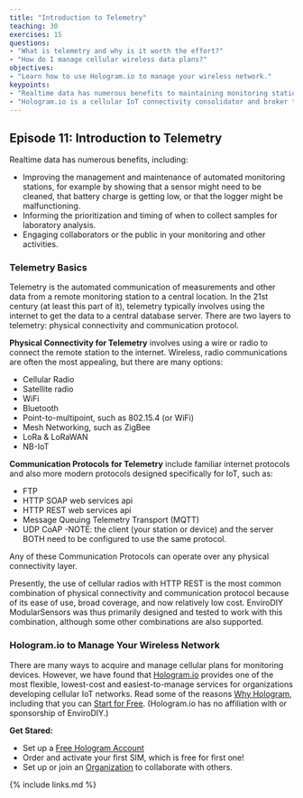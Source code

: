 ```yaml
---
title: "Introduction to Telemetry"
teaching: 30
exercises: 15
questions:
- "What is telemetry and why is it worth the effort?"
- "How do I manage cellular wireless data plans?"
objectives:
- "Learn how to use Hologram.io to manage your wireless network."
keypoints:
- "Realtime data has numerous benefits to maintaining monitoring stations, timing the collection of samples, and engaging others."
- "Hologram.io is a cellular IoT connectivity consolidator and broker that provides low-bandwidth, low-cost plans and that massively simplifies the management of SIM cards that can operate in 196 counties over 550 carriers."
---
```



## Episode 11: Introduction to Telemetry

Realtime data has numerous benefits, including:
- Improving the management and maintenance of automated monitoring stations, for example by showing that a sensor might need to be cleaned, that battery charge is getting low, or that the logger might be malfunctioning.
- Informing the prioritization and timing of when to collect samples for laboratory analysis.
- Engaging collaborators or the public in your monitoring and other activities.

### Telemetry Basics

Telemetry is the automated communication of measurements and other data from a remote monitoring station to a central location. In the 21st century (at least this part of it), telemetry typically involves using the internet to get the data to a central database server. There are two layers to telemetry: physical connectivity and communication protocol.

**Physical Connectivity for Telemetry** involves using a wire or radio to connect the remote station to the internet. Wireless, radio communications are often the most appealing, but there are many options:
- Cellular Radio
- Satellite radio
- WiFi
- Bluetooth
- Point-to-multipoint, such as 802.15.4 (or WiFi)
- Mesh Networking, such as ZigBee
- LoRa & LoRaWAN
- NB-IoT

**Communication Protocols for Telemetry** include familiar internet protocols and also more modern protocols designed specifically for IoT, such as:
- FTP
- HTTP SOAP web services api
- HTTP REST web services api
- Message Queuing Telemetry Transport (MQTT)
- UDP CoAP
    -NOTE: the client (your station or device) and the server BOTH need to be configured to use the same protocol.

Any of these Communication Protocols can operate over any physical connectivity layer.

Presently, the use of cellular radios with HTTP REST is the most common combination of physical connectivity and communication protocol because of its ease of use, broad coverage, and now relatively low cost. EnviroDIY ModularSensors was thus primarily designed and tested to work with this combination, although some other combinations are also supported.

### Hologram.io to Manage Your Wireless Network

There are many ways to acquire and manage cellular plans for monitoring devices. However, we have found that [Hologram.io](https://hologram.io) provides one of the most flexible, lowest-cost and easiest-to-manage services for organizations developing cellular IoT networks. Read some of the reasons [Why Hologram](https://hologram.io/why-hologram/), including that you can [Start for Free](https://dashboard.hologram.io/account/register?e=IA==). (Hologram.io has no affiliation with or sponsorship of EnviroDIY.)

**Get Stared:**
- Set up a [Free Hologram Account](https://dashboard.hologram.io/account/register?e=IA==)
- Order and activate your first SIM, which is free for first one!
- Set up or join an [Organization](https://hologram.io/docs/guide/account/organizations/) to collaborate with others.


{% include links.md %}
